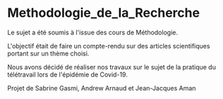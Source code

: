 # Methodologie_de_la_Recherche

Le sujet a été soumis à l'issue des cours de Méthodologie.

L'objectif était de faire un compte-rendu sur des articles scientifiques portant sur un thème choisi.

Nous avons décidé de réaliser nos travaux sur le sujet de la pratique du télétravail lors de l'épidémie de Covid-19.

Projet de Sabrine Gasmi, Andrew Arnaud et Jean-Jacques Aman
